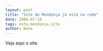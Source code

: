 ```yaml
---
layout: post
title: "Site de Mendonça já está na rede"
date: 2006-07-18
tags: esta,mendonça,site
author: None
---
```

Veja aqui o site. 